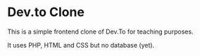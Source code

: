 # Dev.to Clone

This is a simple frontend clone of Dev.To for teaching purposes.

It uses PHP, HTML and CSS but no database (yet).
